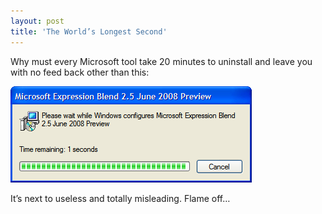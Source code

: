 ```yaml
---
layout: post
title: 'The World’s Longest Second'
---
```

Why must every Microsoft tool take 20 minutes to uninstall and leave you with no feed back other than this:

[![longest-second](/cdn/images/blog/TheWorldsLongestSecond_D54C/longestsecond_thumb.png)](/cdn/images/blog/TheWorldsLongestSecond_D54C/longestsecond.png)

It’s next to useless and totally misleading. Flame off…
